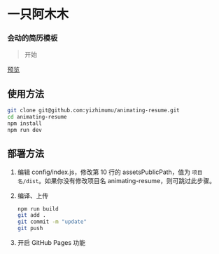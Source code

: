 # 一只阿木木
### 会动的简历模板

> 开始

[预览](https://yizhiamumu.github.io/animating-resume/public/)

## 使用方法

``` bash
git clone git@github.com:yizhimumu/animating-resume.git
cd animating-resume
npm install
npm run dev
```

## 部署方法


1. 编辑 config/index.js，修改第 10 行的 assetsPublicPath，值为 `项目名/dist`。如果你没有修改项目名 animating-resume，则可跳过此步骤。

2. 编译、上传
    ``` bash
    npm run build
    git add .
    git commit -m "update"
    git push
    ```

3. 开启 GitHub Pages 功能

